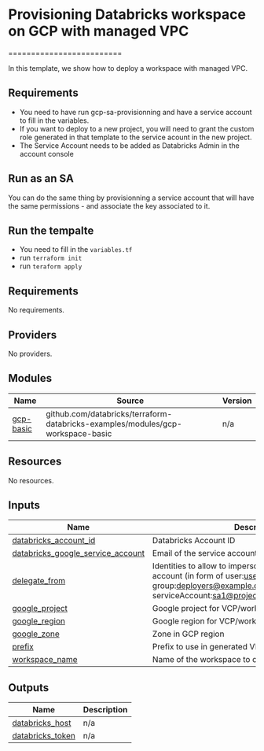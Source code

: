 # Provisioning Databricks workspace on GCP with managed VPC
=========================

In this template, we show how to deploy a workspace with managed VPC.


## Requirements

- You need to have run gcp-sa-provisionning and have a service account to fill in the variables.
- If you want to deploy to a new project, you will need to grant the custom role generated in that template to the service acount in the new project.
- The Service Account needs to be added as Databricks Admin in the account console

## Run as an SA 

You can do the same thing by provisionning a service account that will have the same permissions - and associate the key associated to it.


## Run the tempalte

- You need to fill in the `variables.tf`
- run `terraform init`
- run `teraform apply`


## Requirements

No requirements.

## Providers

No providers.

## Modules

| Name                                                            | Source                                                                          | Version |
|-----------------------------------------------------------------|---------------------------------------------------------------------------------|---------|
| <a name="module_gcp-basic"></a> [gcp-basic](#module\_gcp-basic) | github.com/databricks/terraform-databricks-examples/modules/gcp-workspace-basic | n/a     |

## Resources

No resources.

## Inputs

| Name                                                                                                                                        | Description                                                                                                                                                                           | Type           | Default | Required |
|---------------------------------------------------------------------------------------------------------------------------------------------|---------------------------------------------------------------------------------------------------------------------------------------------------------------------------------------|----------------|---------|:--------:|
| <a name="input_databricks_account_id"></a> [databricks\_account\_id](#input\_databricks\_account\_id)                                       | Databricks Account ID                                                                                                                                                                 | `string`       | n/a     |   yes    |
| <a name="input_databricks_google_service_account"></a> [databricks\_google\_service\_account](#input\_databricks\_google\_service\_account) | Email of the service account used for deployment                                                                                                                                      | `string`       | n/a     |   yes    |
| <a name="input_delegate_from"></a> [delegate\_from](#input\_delegate\_from)                                                                 | Identities to allow to impersonate created service account (in form of user:user.name@example.com, group:deployers@example.com or serviceAccount:sa1@project.iam.gserviceaccount.com) | `list(string)` | n/a     |   yes    |
| <a name="input_google_project"></a> [google\_project](#input\_google\_project)                                                              | Google project for VCP/workspace deployment                                                                                                                                           | `string`       | n/a     |   yes    |
| <a name="input_google_region"></a> [google\_region](#input\_google\_region)                                                                 | Google region for VCP/workspace deployment                                                                                                                                            | `string`       | n/a     |   yes    |
| <a name="input_google_zone"></a> [google\_zone](#input\_google\_zone)                                                                       | Zone in GCP region                                                                                                                                                                    | `string`       | n/a     |   yes    |
| <a name="input_prefix"></a> [prefix](#input\_prefix)                                                                                        | Prefix to use in generated VPC name                                                                                                                                                   | `string`       | n/a     |   yes    |
| <a name="input_workspace_name"></a> [workspace\_name](#input\_workspace\_name)                                                              | Name of the workspace to create                                                                                                                                                       | `string`       | n/a     |   yes    |

## Outputs

| Name                                                                                   | Description |
|----------------------------------------------------------------------------------------|-------------|
| <a name="output_databricks_host"></a> [databricks\_host](#output\_databricks\_host)    | n/a         |
| <a name="output_databricks_token"></a> [databricks\_token](#output\_databricks\_token) | n/a         |